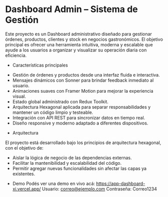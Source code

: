 # Dashboard Admin – Sistema de Gestión

Este proyecto es un Dashboard administrativo diseñado para gestionar órdenes, productos, clientes y stock en negocios gastronómicos.
El objetivo principal es ofrecer una herramienta intuitiva, moderna y escalable que ayude a los usuarios a organizar y visualizar su operación diaria con eficiencia.

* Características principales

- Gestión de órdenes y productos desde una interfaz fluida e interactiva.
- Mensajes dinámicos con Sonner para brindar feedback inmediato al usuario.
- Animaciones suaves con Framer Motion para mejorar la experiencia visual.
- Estado global administrado con Redux Toolkit.
- Arquitectura Hexagonal aplicada para separar responsabilidades y mantener un código limpio y testeable.
- Integración con API REST para sincronizar datos en tiempo real.
- Diseño responsive y moderno adaptado a diferentes dispositivos.

* Arquitectura

El proyecto está desarrollado bajo los principios de arquitectura hexagonal, con el objetivo de:

- Aislar la lógica de negocio de las dependencias externas.
- Facilitar la mantenibilidad y escalabilidad del código.
- Permitir agregar nuevas funcionalidades sin afectar las capas ya existentes.

* Demo
Podés ver una demo en vivo acá:
https://app-dashboard-xi.vercel.app/
Usuario: correo@ejemplo.com
Contraseña: Correo1234
